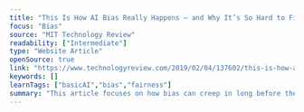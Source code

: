 ```yaml
---
title: "This Is How AI Bias Really Happens — and Why It’s So Hard to Fix"
focus: "Bias"
source: "MIT Technology Review"
readability: ["Intermediate"]
type: "Website Article"
openSource: true
link: "https://www.technologyreview.com/2019/02/04/137602/this-is-how-ai-bias-really-happensand-why-its-so-hard-to-fix/"
keywords: []
learnTags: ["basicAI","bias","fairness"]
summary: "This article focuses on how bias can creep in long before the data is collected and at many other stages of the deep learning process.  "
---
```

